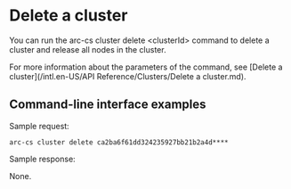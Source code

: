 # Delete a cluster

You can run the arc-cs cluster delete <clusterId\> command to delete a cluster and release all nodes in the cluster.

For more information about the parameters of the command, see [Delete a cluster](/intl.en-US/API Reference/Clusters/Delete a cluster.md).

## Command-line interface examples

Sample request:

```
arc-cs cluster delete ca2ba6f61dd324235927bb21b2a4d****
```

Sample response:

None.

